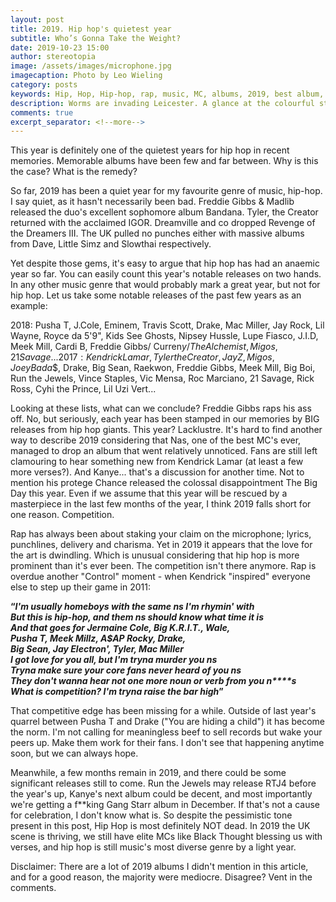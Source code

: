 ```yaml
---
layout: post
title: 2019. Hip hop's quietest year
subtitle: Who’s Gonna Take the Weight?
date: 2019-10-23 15:00
author: stereotopia
image: /assets/images/microphone.jpg
imagecaption: Photo by Leo Wieling
category: posts
keywords: Hip, Hop, Hip-hop, rap, music, MC, albums, 2019, best album, leicester, UK, control, kendrick lamar, kanye, gang starr
description: Worms are invading Leicester. A glance at the colourful street icon that has been popping up on walls, lamposts and everything in between.
comments: true
excerpt_separator: <!--more-->
---
```


This year is definitely one of the quietest years for hip hop in recent memories. Memorable albums have been few and far between. Why is this the case? What is the remedy? <!--more-->

So far, 2019 has been a quiet year for my favourite genre of music, hip-hop. I say quiet, as it hasn't necessarily been bad. Freddie Gibbs & Madlib released the duo's excellent sophomore album Bandana. Tyler, the Creator returned with the acclaimed IGOR. Dreamville and co dropped Revenge of the Dreamers III.  The UK pulled no punches either with massive albums from Dave, Little Simz and Slowthai respectively. 

Yet despite those gems, it's easy to argue that hip hop has had an anaemic year so far. You can easily count this year's notable releases on two hands. In any other music genre that would probably mark a great year, but not for hip hop. Let us take some notable releases of the past few years as an example:

2018: Pusha T, J.Cole, Eminem, Travis Scott, Drake, Mac Miller, Jay Rock, Lil Wayne, Royce da 5'9", Kids See Ghosts, Nipsey Hussle, Lupe Fiasco, J.I.D, Meek Mill, Cardi B, Freddie Gibbs/ Curren$y / The Alchemist, Migos, 21 Savage...
2017: Kendrick Lamar, Tyler the Creator, Jay Z, Migos, Joey Bada$$, Drake, Big Sean, Raekwon, Freddie Gibbs, Meek Mill, Big Boi, Run the Jewels, Vince Staples, Vic Mensa, Roc Marciano, 21 Savage, Rick Ross, Cyhi the Prince, Lil Uzi Vert...

Looking at these lists, what can we conclude? Freddie Gibbs raps his ass off. No, but seriously, each year has been stamped in our memories by BIG releases from hip hop giants.  This year? Lacklustre.
It's hard to find another way to describe 2019 considering that Nas, one of the best MC's ever, managed to drop an album that went relatively unnoticed. Fans are still left clamouring to hear something new from Kendrick Lamar (at least a few more verses?). And Kanye... that's a discussion for another time. Not to mention his protege Chance released the colossal disappointment The Big Day this year. Even if we assume that this year will be rescued by a masterpiece in the last few months of the year, I think 2019 falls short for one reason. Competition.

Rap has always been about staking your claim on the microphone; lyrics, punchlines, delivery and charisma. Yet in 2019 it appears that the love for the art is dwindling. Which is unusual considering that hip hop is more prominent than it's ever been. The competition isn't there anymore. Rap is overdue another "Control" moment - when Kendrick "inspired" everyone else to step up their game in 2011: 

**<q><i>I'm usually homeboys with the same n****s I'm rhymin' with<br/>
But this is hip-hop, and them n****s should know what time it is<br/>
And that goes for Jermaine Cole, Big K.R.I.T., Wale,<br/>
Pusha T, Meek Millz, A$AP Rocky, Drake,<br/>
Big Sean, Jay Electron', Tyler, Mac Miller<br/>
I got love for you all, but I'm tryna murder you n****s<br/>
Tryna make sure your core fans never heard of you n****s<br/>
They don't wanna hear not one more noun or verb from you n****s<br/>
What is competition? I'm tryna raise the bar high</i></q>**

That competitive edge has been missing for a while. Outside of last year's quarrel between Pusha T and Drake ("You are hiding a child") it has become the norm.  I'm not calling for meaningless beef to sell records but wake your peers up. Make them work for their fans. I don't see that happening anytime soon, but we can always hope. 

Meanwhile, a few months remain in 2019, and there could be some significant releases still to come. Run the Jewels may release RTJ4 before the year's up, Kanye's next album could be decent, and most importantly we're getting a f**king Gang Starr album in December. If that's not a cause for celebration, I don't know what is. So despite the pessimistic tone present in this post, Hip Hop is most definitely NOT dead. In 2019 the UK scene is thriving, we still have elite MCs like Black Thought blessing us with verses, and hip hop is still music's most diverse genre by a light year.

Disclaimer: There are a lot of 2019 albums I didn't mention in this article, and for a good reason, the majority were mediocre. Disagree? Vent in the comments.
